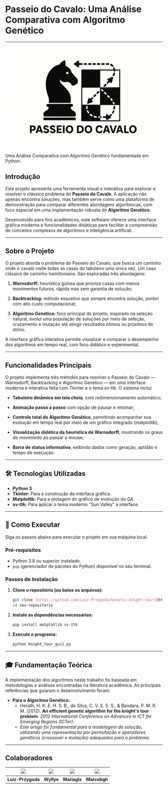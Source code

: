 # Passeio do Cavalo: Uma Análise Comparativa com Algoritmo Genético
---
![Logo do projeto](https://github.com/Luiz-Przygoda/Genetic-knight-tour/blob/main/imgs/knights%20tour%20logo.png)
Uma Análise Comparativa com Algoritmo Genético fundamentada em Python.

## Introdução

Este projeto apresenta uma ferramenta visual e interativa para explorar e resolver o clássico problema do **Passeio do Cavalo**. A aplicação não apenas encontra soluções, mas também serve como uma plataforma de demonstração para comparar diferentes abordagens algorítmicas, com foco especial em uma implementação robusta de **Algoritmo Genético**.

Desenvolvido para fins acadêmicos, este software oferece uma interface gráfica moderna e funcionalidades didáticas para facilitar a compreensão de conceitos complexos de algoritmos e inteligência artificial.

---

## Sobre o Projeto

O projeto aborda o problema do Passeio do Cavalo, que busca um caminho onde o cavalo visite todas as casas do tabuleiro uma única vez. Um caso clássico de caminho hamiltoniano.
São exploradas três abordagens:

1. **Warnsdorff:** heurística gulosa que prioriza casas com menos movimentos futuros, rápida mas sem garantia de solução;

2. **Backtracking:** método exaustivo que sempre encontra solução, porém com alto custo computacional;

3. **Algoritmo Genético:** foco principal do projeto, inspirado na seleção natural, evolui uma população de soluções por meio de seleção, cruzamento e mutação até atingir resultados ótimos ou próximos do ótimo.

A interface gráfica interativa permite visualizar e comparar o desempenho dos algoritmos em tempo real, com foco didático e experimental.

---

## Funcionalidades Principais

O projeto implementa três métodos para resolver o Passeio do Cavalo — Warnsdorff, Backtracking e Algoritmo Genético — em uma interface moderna e interativa feita com Tkinter e o tema sv-ttk.
O sistema inclui:

* **Tabuleiro dinâmico em tela cheia**, com redimensionamento automático;

* **Animação passo a passo** com opção de pausar e retomar;

* **Controle total do Algoritmo Genético**, permitindo acompanhar sua evolução em tempo real por meio de um gráfico integrado (matplotlib);

* **Visualização didática da heurística de Warnsdorff**, mostrando os graus de movimento ao passar o mouse;

* **Barra de status informativa**, exibindo dados como geração, aptidão e tempo de execução.
  
---

## 🛠️ Tecnologias Utilizadas

* **Python 3**
* **Tkinter:** Para a construção da interface gráfica.
* **Matplotlib:** Para a plotagem do gráfico de evolução do GA.
* **sv-ttk:** Para aplicar o tema moderno "Sun Valley" à interface.

---

## 🚀 Como Executar

Siga os passos abaixo para executar o projeto em sua máquina local.

### Pré-requisitos

* Python 3.8 ou superior instalado.
* `pip` (gerenciador de pacotes do Python) disponível no seu terminal.

### Passos de Instalação

1.  **Clone o repositório (ou baixe os arquivos):**
    ```bash
    git clone [https://github.com/Luiz-Przygoda/Genetic-knight-tour](https://github.com/Luiz-Przygoda/Genetic-knight-tour)
    cd seu-repositorio
    ```

2.  **Instale as dependências necessárias:**
    ```bash
    pip install matplotlib sv-ttk
    ```

3.  **Execute o programa:**
    ```bash
    python knight_tour_gui1.py
    ```

---

## 🎓 Fundamentação Teórica

A implementação dos algoritmos neste trabalho foi baseada em metodologias e análises encontradas na literatura acadêmica. As principais referências que guiaram o desenvolvimento foram:

* **Para o Algoritmo Genético:**
    * Herath, H. K. E. H. S. B., de Silva, C. V. S. S. S., & Bandara, P. M. R. M. (2012). **An efficient genetic algorithm for the knight's tour problem**. *2012 International Conference on Advances in ICT for Emerging Regions (ICTer)*.
    * *Este artigo foi fundamental para a modelagem da solução, utilizando uma representação por permutação e operadores genéticos (crossover e mutação) adequados para o problema.*

---

## **Colaboradores**
| [<img src="https://avatars.githubusercontent.com/u/142179999?v=4" width="115">](https://github.com/Luiz-Przygoda) | [<img src="https://avatars.githubusercontent.com/u/113839563?v=4" width="115">](https://github.com/Wyllye) | [<img src="https://avatars.githubusercontent.com/u/125486974?v=4" width="115">](https://github.com/mariaglx) | [<img src="https://avatars.githubusercontent.com/u/75136675?v=4" width="115">](https://github.com/marcobgh)|
|:--------------------------------------------------------------------------:|:-----------------------------------------------------------------------:|:-----------------------------------------------------------------------:|:--------------------------------------------------------------------:|
| **Luiz-Przygoda**                                                              | **Wyllye**                                                               | **Mariaglx**                                                           | **Marcobgh**                                                              |
